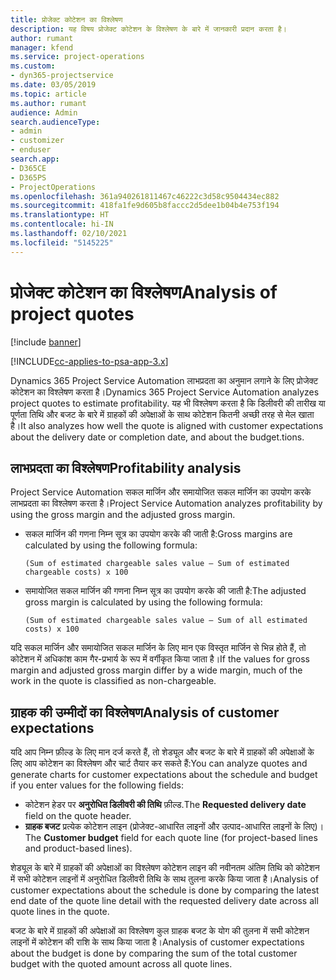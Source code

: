 ```yaml
---
title: प्रोजेक्ट कोटेशन का विश्लेषण
description: यह विषय प्रोजेक्ट कोटेशन के विश्लेषण के बारे में जानकारी प्रदान करता है।
author: rumant
manager: kfend
ms.service: project-operations
ms.custom:
- dyn365-projectservice
ms.date: 03/05/2019
ms.topic: article
ms.author: rumant
audience: Admin
search.audienceType:
- admin
- customizer
- enduser
search.app:
- D365CE
- D365PS
- ProjectOperations
ms.openlocfilehash: 361a940261811467c46222c3d58c9504434ec882
ms.sourcegitcommit: 418fa1fe9d605b8faccc2d5dee1b04b4e753f194
ms.translationtype: HT
ms.contentlocale: hi-IN
ms.lasthandoff: 02/10/2021
ms.locfileid: "5145225"
---
```

# <a name="analysis-of-project-quotes"></a><span data-ttu-id="4aed8-103">प्रोजेक्ट कोटेशन का विश्लेषण</span><span class="sxs-lookup"><span data-stu-id="4aed8-103">Analysis of project quotes</span></span>

[!include [banner](../includes/psa-now-project-operations.md)]

[!INCLUDE[cc-applies-to-psa-app-3.x](../includes/cc-applies-to-psa-app-3x.md)]

<span data-ttu-id="4aed8-104">Dynamics 365 Project Service Automation लाभप्रदता का अनुमान लगाने के लिए प्रोजेक्ट कोटेशन का विश्लेषण करता है।</span><span class="sxs-lookup"><span data-stu-id="4aed8-104">Dynamics 365 Project Service Automation analyzes project quotes to estimate profitability.</span></span> <span data-ttu-id="4aed8-105">यह भी विश्लेषण करता है कि डिलीवरी की तारीख या पूर्णता तिथि और बजट के बारे में ग्राहकों की अपेक्षाओं के साथ कोटेशन कितनी अच्छी तरह से मेल खाता है।</span><span class="sxs-lookup"><span data-stu-id="4aed8-105">It also analyzes how well the quote is aligned with customer expectations about the delivery date or completion date, and about the budget.tions.</span></span>

## <a name="profitability-analysis"></a><span data-ttu-id="4aed8-106">लाभप्रदता का विश्लेषण</span><span class="sxs-lookup"><span data-stu-id="4aed8-106">Profitability analysis</span></span>

<span data-ttu-id="4aed8-107">Project Service Automation सकल मार्जिन और समायोजित सकल मार्जिन का उपयोग करके लाभप्रदता का विश्लेषण करता है।</span><span class="sxs-lookup"><span data-stu-id="4aed8-107">Project Service Automation analyzes profitability by using the gross margin and the adjusted gross margin.</span></span>

- <span data-ttu-id="4aed8-108">सकल मार्जिन की गणना निम्न सूत्र का उपयोग करके की जाती है:</span><span class="sxs-lookup"><span data-stu-id="4aed8-108">Gross margins are calculated by using the following formula:</span></span>

  `
    (Sum of estimated chargeable sales value – Sum of estimated chargeable costs) x 100
  `
- <span data-ttu-id="4aed8-109">समायोजित सकल मार्जिन की गणना निम्न सूत्र का उपयोग करके की जाती है:</span><span class="sxs-lookup"><span data-stu-id="4aed8-109">The adjusted gross margin is calculated by using the following formula:</span></span>

  `
    (Sum of estimated chargeable sales value – Sum of all estimated costs) x 100
  `

<span data-ttu-id="4aed8-110">यदि सकल मार्जिन और समायोजित सकल मार्जिन के लिए मान एक विस्तृत मार्जिन से भिन्न होते हैं, तो कोटेशन में अधिकांश काम गैर-प्रभार्य के रूप में वर्गीकृत किया जाता है।</span><span class="sxs-lookup"><span data-stu-id="4aed8-110">If the values for gross margin and adjusted gross margin differ by a wide margin, much of the work in the quote is classified as non-chargeable.</span></span>

## <a name="analysis-of-customer-expectations"></a><span data-ttu-id="4aed8-111">ग्राहक की उम्मीदों का विश्लेषण</span><span class="sxs-lookup"><span data-stu-id="4aed8-111">Analysis of customer expectations</span></span>

<span data-ttu-id="4aed8-112">यदि आप निम्न फ़ील्ड के लिए मान दर्ज करते हैं, तो शेड्यूल और बजट के बारे में ग्राहकों की अपेक्षाओं के लिए आप कोटेशन का विश्लेषण और चार्ट तैयार कर सकते हैं:</span><span class="sxs-lookup"><span data-stu-id="4aed8-112">You can analyze quotes and generate charts for customer expectations about the schedule and budget if you enter values for the following fields:</span></span>

- <span data-ttu-id="4aed8-113">कोटेशन हेडर पर **अनुरोधित डिलीवरी की तिथि** फ़ील्ड.</span><span class="sxs-lookup"><span data-stu-id="4aed8-113">The **Requested delivery date** field on the quote header.</span></span>
- <span data-ttu-id="4aed8-114">**ग्राहक बजट** प्रत्येक कोटेशन लाइन (प्रोजेक्ट-आधारित लाइनों और उत्पाद-आधारित लाइनों के लिए)।</span><span class="sxs-lookup"><span data-stu-id="4aed8-114">The **Customer budget** field for each quote line (for project-based lines and product-based lines).</span></span>

<span data-ttu-id="4aed8-115">शेड्यूल के बारे में ग्राहकों की अपेक्षाओं का विश्लेषण कोटेशन लाइन की नवीनतम अंतिम तिथि को कोटेशन में सभी कोटेशन लाइनों में अनुरोधित डिलीवरी तिथि के साथ तुलना करके किया जाता है।</span><span class="sxs-lookup"><span data-stu-id="4aed8-115">Analysis of customer expectations about the schedule is done by comparing the latest end date of the quote line detail with the requested delivery date across all quote lines in the quote.</span></span>

<span data-ttu-id="4aed8-116">बजट के बारे में ग्राहकों की अपेक्षाओं का विश्लेषण कुल ग्राहक बजट के योग की तुलना में सभी कोटेशन लाइनों में कोटेशन की राशि के साथ किया जाता है।</span><span class="sxs-lookup"><span data-stu-id="4aed8-116">Analysis of customer expectations about the budget is done by comparing the sum of the total customer budget with the quoted amount across all quote lines.</span></span>
